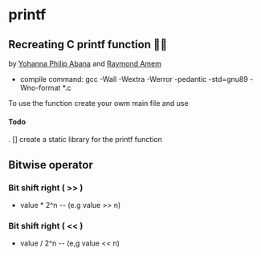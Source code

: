 # printf
## Recreating C printf function 👻😅

by [Yohanna Philip Abana](https://github.com/yohanna02) and [Raymond Amem](https://github.com/Raymondamem)

- compile command: gcc -Wall -Wextra -Werror -pedantic -std=gnu89 -Wno-format *.c

To use the function create your owm main file and use

#### Todo
. [] create a static library for the printf function


## Bitwise operator

### Bit shift right ( >> )
 - value * 2^n -- (e.g value >> n)
### Bit shift right ( << )
 - value / 2^n -- (e,g value << n)